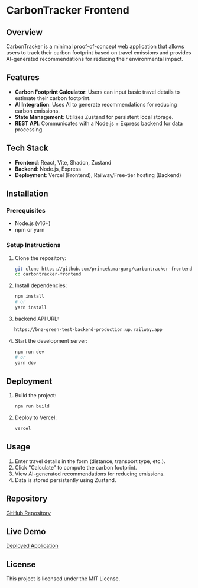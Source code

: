 # CarbonTracker Frontend

## Overview

CarbonTracker is a minimal proof-of-concept web application that allows users to track their carbon footprint based on travel emissions and provides AI-generated recommendations for reducing their environmental impact.

## Features

- **Carbon Footprint Calculator**: Users can input basic travel details to estimate their carbon footprint.
- **AI Integration**: Uses AI to generate recommendations for reducing carbon emissions.
- **State Management**: Utilizes Zustand for persistent local storage.
- **REST API**: Communicates with a Node.js + Express backend for data processing.

## Tech Stack

- **Frontend**: React, Vite, Shadcn, Zustand
- **Backend**: Node.js, Express
- **Deployment**: Vercel (Frontend), Railway/Free-tier hosting (Backend)

## Installation

### Prerequisites

- Node.js (v16+)
- npm or yarn

### Setup Instructions

1. Clone the repository:

   ```sh
   git clone https://github.com/princekumargarg/carbontracker-frontend.git
   cd carbontracker-frontend
   ```
2. Install dependencies:

   ```sh
   npm install
   # or
   yarn install
   ```
3. backend API URL:

```sh
   https://bnz-green-test-backend-production.up.railway.app
```

4. Start the development server:

   ```sh
   npm run dev
   # or
   yarn dev
   ```

## Deployment

1. Build the project:
   ```sh
   npm run build
   ```
2. Deploy to Vercel:
   ```sh
   vercel
   ```

## Usage

1. Enter travel details in the form (distance, transport type, etc.).
2. Click "Calculate" to compute the carbon footprint.
3. View AI-generated recommendations for reducing emissions.
4. Data is stored persistently using Zustand.

## Repository

[GitHub Repository](https://github.com/princekumargarg/carbontracker-frontend.git)

## Live Demo

[Deployed Application](https://carbontracker-bnz.vercel.app/)

## License

This project is licensed under the MIT License.
